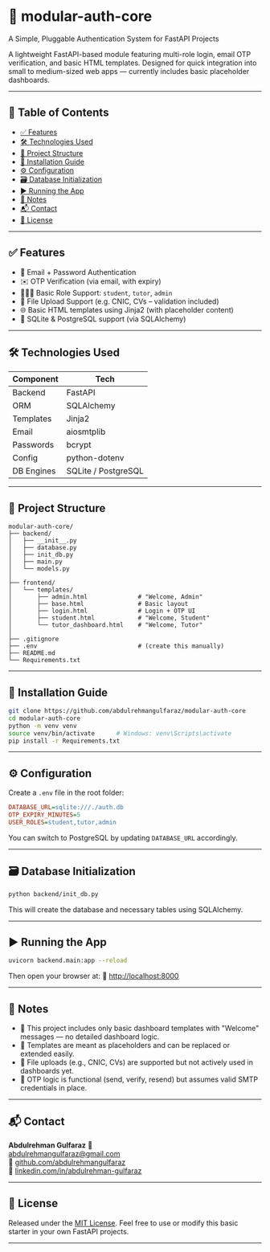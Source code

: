 # 🔐 modular-auth-core

A Simple, Pluggable Authentication System for FastAPI Projects

A lightweight FastAPI-based module featuring multi-role login, email OTP verification, and basic HTML templates. Designed for quick integration into small to medium-sized web apps — currently includes basic placeholder dashboards.

---

## 📑 Table of Contents

* [✅ Features](#-features)
* [🛠️ Technologies Used](#-technologies-used)
* [📁 Project Structure](#-project-structure)
* [🔧 Installation Guide](#-installation-guide)
* [⚙️ Configuration](#-configuration)
* [🗃️ Database Initialization](#-database-initialization)
* [▶️ Running the App](#-running-the-app)
* [📄 Notes](#-notes)
* [📬 Contact](#-contact)
* [📜 License](#-license)

---

## ✅ Features

* 🔐 Email + Password Authentication
* ✉️ OTP Verification (via email, with expiry)
* 🧑‍🤝‍🧑 Basic Role Support: `student`, `tutor`, `admin`
* 📁 File Upload Support (e.g. CNIC, CVs – validation included)
* 🌐 Basic HTML templates using Jinja2 (with placeholder content)
* 🔄 SQLite & PostgreSQL support (via SQLAlchemy)

---

## 🛠️ Technologies Used

| Component  | Tech                |
| ---------- | ------------------- |
| Backend    | FastAPI             |
| ORM        | SQLAlchemy          |
| Templates  | Jinja2              |
| Email      | aiosmtplib          |
| Passwords  | bcrypt              |
| Config     | python-dotenv       |
| DB Engines | SQLite / PostgreSQL |

---

## 📁 Project Structure

```
modular-auth-core/
├── backend/
│   ├── __init__.py
│   ├── database.py
│   ├── init_db.py
│   ├── main.py
│   └── models.py
│
├── frontend/
│   └── templates/
│       ├── admin.html              # "Welcome, Admin"
│       ├── base.html               # Basic layout
│       ├── login.html              # Login + OTP UI
│       ├── student.html            # "Welcome, Student"
│       └── tutor_dashboard.html    # "Welcome, Tutor"
│
├── .gitignore
├── .env                            # (create this manually)
├── README.md
└── Requirements.txt
```

---

## 🔧 Installation Guide

```bash
git clone https://github.com/abdulrehmangulfaraz/modular-auth-core
cd modular-auth-core
python -m venv venv
source venv/bin/activate      # Windows: venv\Scripts\activate
pip install -r Requirements.txt
```

---

## ⚙️ Configuration

Create a `.env` file in the root folder:

```ini
DATABASE_URL=sqlite:///./auth.db
OTP_EXPIRY_MINUTES=5
USER_ROLES=student,tutor,admin
```

You can switch to PostgreSQL by updating `DATABASE_URL` accordingly.

---

## 🗃️ Database Initialization

```bash
python backend/init_db.py
```

This will create the database and necessary tables using SQLAlchemy.

---

## ▶️ Running the App

```bash
uvicorn backend.main:app --reload
```

Then open your browser at:
📍 [http://localhost:8000](http://localhost:8000)

---

## 📄 Notes

* 🔸 This project includes only basic dashboard templates with "Welcome" messages — no detailed dashboard logic.
* 🔸 Templates are meant as placeholders and can be replaced or extended easily.
* 🔸 File uploads (e.g., CNIC, CVs) are supported but not actively used in dashboards yet.
* 🔸 OTP logic is functional (send, verify, resend) but assumes valid SMTP credentials in place.

---

## 📬 Contact

**Abdulrehman Gulfaraz**
📧<br> [abdulrehmangulfaraz@gmail.com](mailto:abdulrehmangulfaraz@gmail.com) <br>
🐙 [github.com/abdulrehmangulfaraz](https://github.com/abdulrehmangulfaraz)<br>
💼 [linkedin.com/in/abdulrehman-gulfaraz](https://linkedin.com/in/abdulrehman-gulfaraz)

---

## 📜 License

Released under the [MIT License](LICENSE).
Feel free to use or modify this basic starter in your own FastAPI projects.

---

